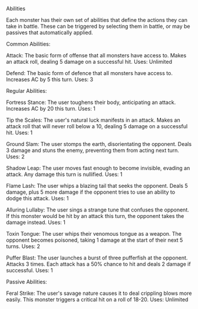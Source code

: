 Abilities

Each monster has their own set of abilities that define the actions they can take in battle. These can be triggered by selecting them in battle, or may be passives that automatically applied.

Common Abilities:

Attack:
The basic form of offense that all monsters have access to.
Makes an attack roll, dealing 5 damage on a successful hit.
Uses: Unlimited

Defend:
The basic form of defence that all monsters have access to.
Increases AC by 5 this turn.
Uses: 3

Regular Abilities:

Fortress Stance:
The user toughens their body, anticipating an attack.
Increases AC by 20 this turn.
Uses: 1

Tip the Scales:
The user's natural luck manifests in an attack.
Makes an attack roll that will never roll below a 10, dealing 5 damage on a successful hit.
Uses: 1

Ground Slam:
The user stomps the earth, disorientating the opponent.
Deals 3 damage and stuns the enemy, preventing them from acting next turn.
Uses: 2

Shadow Leap:
The user moves fast enough to become invisible, evading an attack.
Any damage this turn is nullified.
Uses: 1

Flame Lash:
The user whips a blazing tail that seeks the opponent.
Deals 5 damage, plus 5 more damage if the opponent tries to use an ability to dodge this attack.
Uses: 1

Alluring Lullaby:
The user sings a strange tune that confuses the opponent.
If this monster would be hit by an attack this turn, the opponent takes the damage instead.
Uses: 1

Toxin Tongue:
The user whips their venomous tongue as a weapon.
The opponent becomes poisoned, taking 1 damage at the start of their next 5 turns.
Uses: 2

Puffer Blast:
The user launches a burst of three pufferfish at the opponent.
Attacks 3 times. Each attack has a 50% chance to hit and deals 2 damage if successful.
Uses: 1

Passive Abilities:

Feral Strike:
The user's savage nature causes it to deal crippling blows more easily.
This monster triggers a critical hit on a roll of 18-20.
Uses: Unlimited
